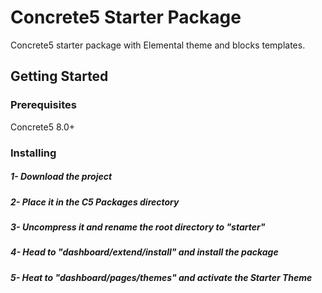 # Concrete5 Starter Package

Concrete5 starter package with Elemental theme and blocks templates.

## Getting Started

### Prerequisites

Concrete5  8.0+

### Installing

##### 1- Download the project
##### 2- Place it in the C5 Packages directory
##### 3- Uncompress it and rename the root directory to "starter"
##### 4- Head to "dashboard/extend/install" and install the package
##### 5- Heat to "dashboard/pages/themes" and activate the Starter Theme